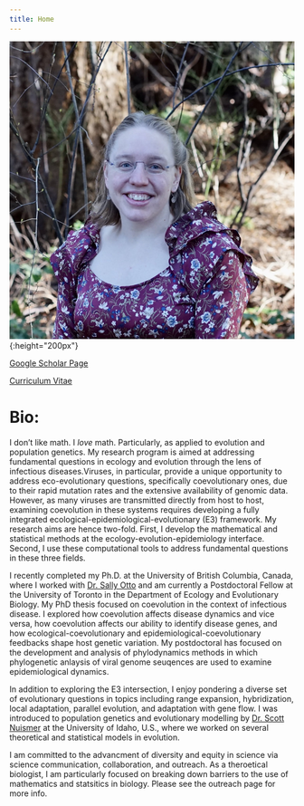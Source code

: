 ```yaml
---
title: Home
---
```

![profile](./ailene.jpeg){:height="200px"}

[Google Scholar Page](https://scholar.google.ca/citations?user=U18mYXQAAAAJ&hl=en "Google Scholar") 

[Curriculum Vitae]("test.pdf")

# Bio:

I don’t like math. I *love* math. Particularly, as applied to evolution and population genetics. 
My research program is aimed at addressing fundamental questions in ecology and evolution through the lens of infectious diseases.Viruses, in particular, provide a unique opportunity to address eco-evolutionary questions, specifically coevolutionary ones, due to their rapid mutation rates and the extensive availability of genomic data.  However, as many viruses are transmitted directly from host to host, examining coevolution in these systems requires developing a fully integrated ecological-epidemiological-evolutionary (E3) framework.  My research aims are hence two-fold. First, I develop the mathematical and statistical methods at the ecology-evolution-epidemiology interface. Second, I use these computational tools to address fundamental questions in these three fields.

I recently completed my Ph.D. at the University of British Columbia, Canada, where I worked with [Dr. Sally Otto](https://www.zoology.ubc.ca/~otto/) and am currently a Postdoctoral Fellow at the University of Toronto in the Department of Ecology and Evolutionary Biology. My PhD thesis focused on coevolution in the context of infectious disease. I explored how coevolution affects disease dynamics and vice versa, how coevolution affects our ability to identify disease genes, and how ecological-coevolutionary and epidemiological-coevolutionary feedbacks shape host genetic variation. My postdoctoral has focused on the development and analysis of phylodynamics methods in which phylogenetic anlaysis of viral genome seuqences are used to examine epidemiological dynamics.   

In addition to exploring the E3 intersection, I enjoy pondering a diverse set of evolutionary questions in topics including range expansion, hybridization, local adaptation, parallel evolution, and adaptation with gene flow. I was introduced to population genetics and evolutionary modelling by [Dr. Scott Nuismer](https://www.leeef.org/)  at the University of Idaho, U.S., where we worked on several theoretical and statistical models in evolution.

I am committed to the advancment of diversity and equity in science via science communication, collaboration, and outreach.  As a theroetical biologist, I am particularly focused on breaking down barriers to the use of mathematics and statsitics in biology.  Please see the outreach page for more info.
